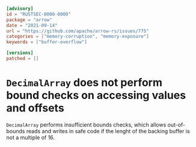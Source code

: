 ```toml
[advisory]
id = "RUSTSEC-0000-0000"
package = "arrow"
date = "2021-09-14"
url = "https://github.com/apache/arrow-rs/issues/775"
categories = ["memory-corruption", "memory-exposure"]
keywords = ["buffer-overflow"]

[versions]
patched = []
```

# `DecimalArray` does not perform bound checks on accessing values and offsets

`DecimalArray` performs insufficient bounds checks,
which allows out-of-bounds reads and writes in safe code
if the lenght of the backing buffer is not a multiple of 16.
